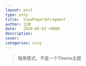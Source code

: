```yaml
---
layout: post
type: essy
title:  ViewPager与Fragment
author: 立泉
date:   2020-06-03 +0800
description: 
cover: 
categories: essy
---
```


> 暗黑模式，不是一个Theme主题

